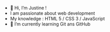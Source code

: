 - 👋 Hi, I’m Justine !
- I am passionate about web development
- My knowledge : HTML 5 / CSS 3 / JavaScript
- 🌱 I’m currently learning Git ans GitHub

<!---
Kalga8/Kalga8 is a ✨ special ✨ repository because its `README.md` (this file) appears on your GitHub profile.
You can click the Preview link to take a look at your changes.
--->
